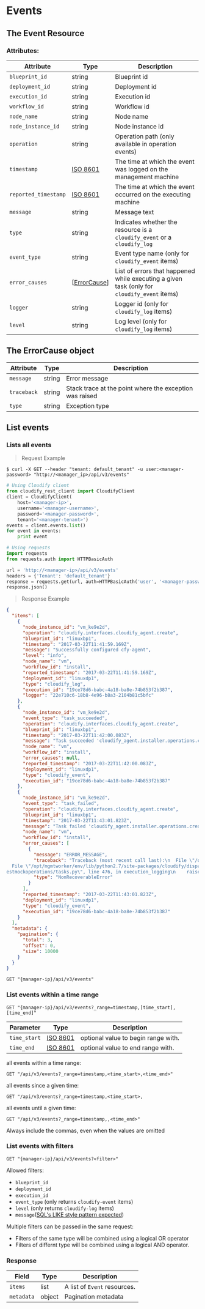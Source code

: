 # Events

## The Event Resource

### Attributes:

Attribute | Type | Description
--------- | ---- | -----------
`blueprint_id` | string | Blueprint id
`deployment_id` | string | Deployment id
`execution_id` | string | Execution id
`workflow_id` | string | Workflow id
`node_name` | string | Node name
`node_instance_id` | string | Node instance id
`operation` | string | Operation path (only available in operation events)
`timestamp` | [ISO 8601](https://en.wikipedia.org/wiki/ISO_8601) | The time at which the event was logged on the management machine
`reported_timestamp` | [ISO 8601](https://en.wikipedia.org/wiki/ISO_8601) | The time at which the event occurred on the executing machine
`message` | string | Message text
`type` | string | Indicates whether the resource is a `cloudify_event` or a `cloudify_log`
`event_type` | string | Event type name (only for `cloudify_event` items)
`error_causes` | [[ErrorCause](#the-errorcause-object)] | List of errors that happened while executing a given task (only for `cloudify_event` items)
`logger` | string | Logger id (only for `cloudify_log` items)
`level` | string | Log level (only for `cloudify_log` items)

## The ErrorCause object

Attribute | Type | Description
--------- | ---- | -----------
`message` | string | Error message
`traceback` | string | Stack trace at the point where the exception was raised
`type` | string | Exception type


## List events

### Lists all events

> Request Example

```shell
$ curl -X GET --header "tenant: default_tenant" -u user:<manager-password> "http://<manager_ip>/api/v3/events"
```

```python
# Using Cloudify client
from cloudify_rest_client import CloudifyClient
client = CloudifyClient(
    host='<manager-ip>',
    username='<manager-username>',
    password='<manager-password>',
    tenant='<manager-tenant>')
events = client.events.list()
for event in events:
    print event

# Using requests
import requests
from requests.auth import HTTPBasicAuth

url = 'http://<manager-ip>/api/v3/events'
headers = {'Tenant': 'default_tenant'}
response = requests.get(url, auth=HTTPBasicAuth('user', '<manager-password>'), headers=headers)
response.json()
```

> Response Example

```json
{
  "items": [
    {
      "node_instance_id": "vm_ke9e2d",
      "operation": "cloudify.interfaces.cloudify_agent.create",
      "blueprint_id": "linuxbp1",
      "timestamp": "2017-03-22T11:41:59.169Z",
      "message": "Successfully configured cfy-agent",
      "level": "info",
      "node_name": "vm",
      "workflow_id": "install",
      "reported_timestamp": "2017-03-22T11:41:59.169Z",
      "deployment_id": "linuxdp1",
      "type": "cloudify_log",
      "execution_id": "19ce78d6-babc-4a18-ba8e-74b853f2b387",
      "logger": "22e710c6-18b8-4e96-b8a3-2104b81c5bfc"
    },
    {
      "node_instance_id": "vm_ke9e2d",
      "event_type": "task_succeeded",
      "operation": "cloudify.interfaces.cloudify_agent.create",
      "blueprint_id": "linuxbp1",
      "timestamp": "2017-03-22T11:42:00.083Z",
      "message": "Task succeeded 'cloudify_agent.installer.operations.create'",
      "node_name": "vm",
      "workflow_id": "install",
      "error_causes": null,
      "reported_timestamp": "2017-03-22T11:42:00.083Z",
      "deployment_id": "linuxdp1",
      "type": "cloudify_event",
      "execution_id": "19ce78d6-babc-4a18-ba8e-74b853f2b387"
    },
    {
      "node_instance_id": "vm_ke9e2d",
      "event_type": "task_failed",
      "operation": "cloudify.interfaces.cloudify_agent.create",
      "blueprint_id": "linuxbp1",
      "timestamp": "2017-03-22T11:43:01.823Z",
      "message": "Task failed 'cloudify_agent.installer.operations.create' -> ERROR_MESSAGE",
      "node_name": "vm",
      "workflow_id": "install",
      "error_causes": [
        {
          "message": "ERROR_MESSAGE",
          "traceback": "Traceback (most recent call last):\n  File \"/opt/mgmtworker/env/lib/python2.7/site-packages/cloudify/dispatch.py\", line 624, in main\n
  File \"/opt/mgmtworker/env/lib/python2.7/site-packages/cloudify/dispatch.py\", line 389, in handle\n  File \"/opt/mgmtworker/env/lib/python2.7/site-packages/t
estmockoperations/tasks.py\", line 476, in execution_logging\n    raise NonRecoverableError('ERROR_MESSAGE', causes=causes)\nNonRecoverableError: ERROR_MESSAGE\n",
          "type": "NonRecoverableError"
        }
      ],
      "reported_timestamp": "2017-03-22T11:43:01.823Z",
      "deployment_id": "linuxdp1",
      "type": "cloudify_event",
      "execution_id": "19ce78d6-babc-4a18-ba8e-74b853f2b387"
    }
  ],
  "metadata": {
    "pagination": {
      "total": 3,
      "offset": 0,
      "size": 10000
    }
  }
}
```

`GET "{manager-ip}/api/v3/events"`

### List events within a time range

`GET "{manager-ip}/api/v3/events?_range=timestamp,[time_start],[time_end]"`

Parameter | Type | Description
--------- | ------- | -------
`time_start` | [ISO 8601](https://en.wikipedia.org/wiki/ISO_8601) | optional value to begin range with.
`time_end` | [ISO 8601](https://en.wikipedia.org/wiki/ISO_8601) | optional value to end range with.

all events within a  time range:

`GET "/api/v3/events?_range=timestamp,<time_start>,<time_end>"`

all events since a given time:

`GET "/api/v3/events?_range=timestamp,<time_start>,`

all events until a given time:

`GET "/api/v3/events?_range=timestamp,,<time_end>"`

<aside class="notice">
Always include the commas, even when the values are omitted
</aside>

### List events with filters

`GET "{manager-ip}/api/v3/events?<filter>"`

Allowed filters:

- `blueprint_id`
- `deployment_id`
- `execution_id`
- `event_type` (only returns `cloudify-event` items)
- `level` (only returns `cloudify-log` items)
- `message`([SQL's LIKE style pattern expected](https://www.postgresql.org/docs/9.5/static/functions-matching.html#FUNCTIONS-LIKE))

Multiple filters can be passed in the same request:

- Filters of the same type will be combined using a logical OR operator
- Filters of differnt type will be combined using a logical AND operator.

### Response

Field | Type | Description
--------- | ------- | -------
`items` | list | A list of `Event` resources.
`metadata` | object | Pagination metadata
